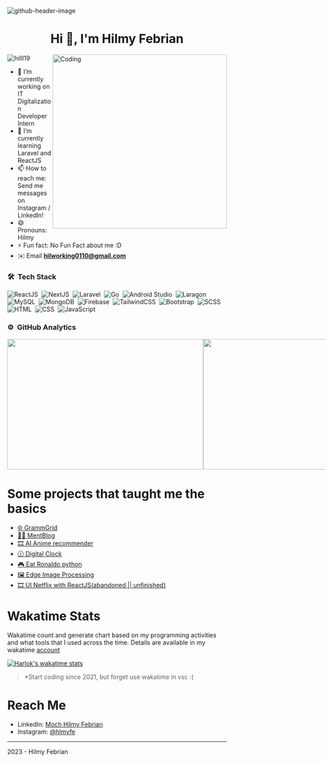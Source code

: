 ![github-header-image](https://github.com/user-attachments/assets/50ca75b9-96a0-47b8-ad5a-efab67440c9a)
<h1 align="center">Hi 👋, I'm Hilmy Febrian</h1>
<!-- <h3 align="center">Frontend developer Enthusiast</h3> -->
<img align="right" alt="Coding" width="400" src="https://media.giphy.com/media/QNFhOolVeCzPQ2Mx85/giphy.gif">

<p align="left"> <img src="https://komarev.com/ghpvc/?username=hilll19&label=Profile%20views&color=0e75b6&style=flat" alt="hilll19" /> </p>

<!-- <p align="left"> <a href="https://github.com/ryo-ma/github-profile-trophy"><img src="https://github-profile-trophy.vercel.app/?username=hilll19" alt="hilll19" /></a> </p> -->

- 🔭 I’m currently working on IT Digitalization Developer Intern
- 🌱 I’m currently learning Laravel and ReactJS
- 📫 How to reach me: Send me messages on Instagram / Linkedln!
- 😄 Pronouns: Hilmy
- ⚡ Fun fact: No Fun Fact about me :D
- ✉️ Email **hilworking0110@gmail.com**

### 🛠 &nbsp;Tech Stack
![ReactJS](https://img.shields.io/badge/-ReactJS-20232A?style=flat&logo=react)&nbsp;
![NextJS](https://img.shields.io/badge/-NextJS-000000?style=flat&logo=next.js)&nbsp;
![Laravel](https://img.shields.io/badge/-Laravel-FF2D20?style=flat&logo=laravel&logoColor=white)&nbsp;
![Go](https://img.shields.io/badge/Go-%2300ADD8.svg?style=flat&logo=go&logoColor=white)&nbsp;
![Android Studio](https://img.shields.io/badge/-Android%20Studio-3DDC84?style=flat&logo=android-studio&logoColor=white)&nbsp;
![Laragon](https://img.shields.io/badge/-Laragon-0678BE?style=flat&logo=laragon&logoColor=white)&nbsp;
![MySQL](https://img.shields.io/badge/-MySQL-4479A1?style=flat&logo=mysql&logoColor=white)&nbsp;
![MongoDB](https://img.shields.io/badge/-MongoDB-47A248?style=flat&logo=mongodb&logoColor=white)&nbsp;
![Firebase](https://img.shields.io/badge/-Firebase-FFCA28?style=flat&logo=firebase)&nbsp;
![TailwindCSS](https://img.shields.io/badge/-TailwindCSS-38B2AC?style=flat&logo=tailwind-css&logoColor=white)&nbsp;
![Bootstrap](https://img.shields.io/badge/-Bootstrap-563D7C?style=flat&logo=bootstrap)&nbsp;
![SCSS](https://img.shields.io/badge/-SCSS-CC6699?style=flat&logo=sass)&nbsp;
![HTML](https://img.shields.io/badge/-HTML5-E34F26?style=flat&logo=html5&logoColor=white)&nbsp;
![CSS](https://img.shields.io/badge/-CSS3-1572B6?style=flat&logo=css3)&nbsp;
![JavaScript](https://img.shields.io/badge/-JavaScript-F7DF1E?style=flat&logo=javascript&logoColor=black)&nbsp;

### ⚙️ &nbsp;GitHub Analytics
<a href="https://github.com/Hilll19" style="display: flex; justify-content: space-between; align-items: center; width: 100%;">
  <img height="300px" width="450px" src="https://github-readme-stats-eight-theta.vercel.app/api?username=Hilll19&show_icons=true&theme=algolia&include_all_commits=true&count_private=true"/>
  <img height="300px" width="450px" src="https://github-readme-streak-stats.herokuapp.com/?user=Hilll19&theme=algolia" />
</a>



# Some projects that taught me the basics
- [🌐 GrammGrid](https://github.com/Hilll19/RembangTour](https://github.com/Hilll19/grammgrid))
- [🙆‍♂️ MentBlog](https://github.com/Hilll19/Kopi-Emak](https://github.com/Hilll19/MentBlog))
- [🎞️ AI Anime recommender](https://github.com/resqiar/anime-recommender)
- [🕧 Digital Clock](https://github.com/Hilll19/Experiment/tree/main/Digital%20Clock)
- [🎮 Eat Ronaldo python](https://github.com/Hilll19/EatRonaldo-Game)
- [🖼️ Edge Image Processing](https://github.com/Hilll19/Experiment/tree/main/Edge%20Image%20Processing)
- [🎞️ UI Netflix with ReactJS(abandoned || unfinished)](https://github.com/Hilll19/netflix-clone-hil)

# Wakatime Stats
Wakatime count and generate chart based on my programming activities and what tools that I used across the time. Details are available in my wakatime [account](https://wakatime.com/@Hilll19)

[![Harlok's wakatime stats](https://github-readme-stats.vercel.app/api/wakatime?username=Hilll19&theme=algolia)](https://github.com/anuraghazra/github-readme-stats)
> *Start coding since 2021, but forget use wakatime in vsc :(
> 
# Reach Me
- LinkedIn: [Moch Hilmy Febrian](https://www.linkedin.com/in/moch-hilmy-febrian-eka-cahyadi-17a10521b/)
- Instagram: [@hlmyfe](https://www.instagram.com/hlmyfe)

---
2023 - Hilmy Febrian


